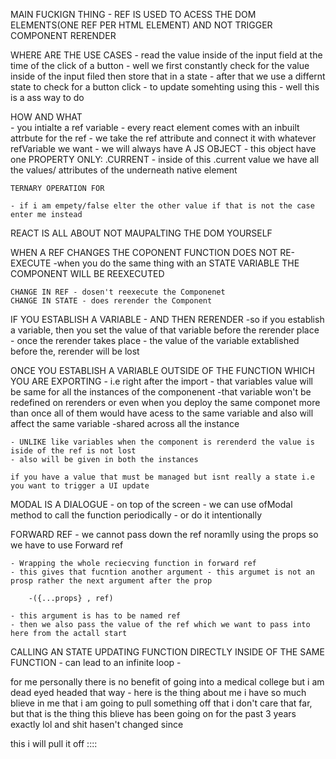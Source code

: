 MAIN FUCKIGN THING 
    - REF IS USED TO ACESS THE DOM ELEMENTS(ONE REF PER HTML ELEMENT) AND NOT TRIGGER COMPONENT RERENDER

WHERE ARE THE USE  CASES
    - read the value inside of the input field at the time of the click of a button
    - well we first constantly check for the value inside of the input filed then store that in a state 
    - after that we use a differnt state to check for a button click - to update somehting using this
    - well this is a ass way to do

HOW AND WHAT   
    - you intialte a ref variable 
    - every react element comes with an inbuilt attrbute for the ref
    - we take the ref attribute and connect it with whatever refVariable we want 
    - we will always have  A JS OBJECT
        - this object have one PROPERTY ONLY: .CURRENT
        - inside of this .current value we have all the values/ attributes of the underneath native element 


    TERNARY OPERATION FOR 

    - if i am empety/false elter the other value if that is not the case enter me instead 

REACT IS ALL ABOUT NOT MAUPALTING THE DOM YOURSELF
    
WHEN A REF CHANGES THE COPONENT FUNCTION DOES NOT RE-EXECUTE
    -when you do the same thing with an STATE VARIABLE THE COMPONENT WILL BE REEXECUTED

    CHANGE IN REF - dosen't reexecute the Componenet
    CHANGE IN STATE - does rerender the Component


IF YOU ESTABLISH A VARIABLE - AND THEN RERENDER
    -so if you establish a variable, then you set the value of that variable before the rerender place
    - once the rerender takes place - the value of the variable extablished before the, rerender will be lost

ONCE YOU ESTABLISH A VARIABLE OUTSIDE OF THE FUNCTION WHICH YOU ARE EXPORTING 
    - i.e right after the import 
    - that variables value will be same for all the instances of the componenent 
    -that variable won't be redefined on rerenders or even when you deploy the same componet more than once all of them would have acess to the same variable and also will affect the same variable
    -shared across all the instance


    - UNLIKE like variables when the component is rerenderd the value is iside of the ref is not lost
    - also will be given in both the instances 

    if you have a value that must be managed but isnt really a state i.e you want to trigger a UI update

MODAL IS A DIALOGUE 
    - on top of the screen
    - we can use ofModal method to call the function periodically - or do it intentionally

FORWARD REF
    - we cannot pass down the ref noramlly using the props so we have to use Forward ref

    - Wrapping the whole reciecving function in forward ref
    - this gives that fucntion another argument - this argumet is not an prosp rather the next argument after the prop 
        
        -({...props} , ref)

    - this argument is has to be named ref 
    - then we also pass the value of the ref which we want to pass into here from the actall start

CALLING AN STATE UPDATING FUNCTION DIRECTLY INSIDE OF THE SAME FUNCTION 
    - can lead to an infinite loop
    - 









for me personally there is no benefit of going into a medical college but i am dead eyed headed that way - here is the thing about me i have so much blieve in me that i am going to pull something off that i don't care that far, but that is the thing this blieve has been going on for the past 3 years exactly lol and shit hasen't changed since 


this i will pull it off :::: 




 




